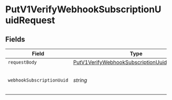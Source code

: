 # PutV1VerifyWebhookSubscriptionUuidRequest


## Fields

| Field                                                                                                                     | Type                                                                                                                      | Required                                                                                                                  | Description                                                                                                               |
| ------------------------------------------------------------------------------------------------------------------------- | ------------------------------------------------------------------------------------------------------------------------- | ------------------------------------------------------------------------------------------------------------------------- | ------------------------------------------------------------------------------------------------------------------------- |
| `requestBody`                                                                                                             | [PutV1VerifyWebhookSubscriptionUuidRequestBody](../../models/operations/putv1verifywebhooksubscriptionuuidrequestbody.md) | :heavy_minus_sign:                                                                                                        | N/A                                                                                                                       |
| `webhookSubscriptionUuid`                                                                                                 | *string*                                                                                                                  | :heavy_check_mark:                                                                                                        | The webhook subscription UUID.                                                                                            |